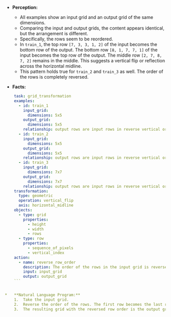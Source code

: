 *   **Perception:**
    *   All examples show an input grid and an output grid of the same dimensions.
    *   Comparing the input and output grids, the content appears identical, but the arrangement is different.
    *   Specifically, the rows seem to be reordered.
    *   In `train_1`, the top row `[7, 3, 3, 1, 2]` of the input becomes the bottom row of the output. The bottom row `[8, 1, 7, 7, 1]` of the input becomes the top row of the output. The middle row `[2, 7, 8, 7, 2]` remains in the middle. This suggests a vertical flip or reflection across the horizontal midline.
    *   This pattern holds true for `train_2` and `train_3` as well. The order of the rows is completely reversed.

*   **Facts:**
    
```yaml
    task: grid_transformation
    examples:
      - id: train_1
        input_grid:
          dimensions: 5x5
        output_grid:
          dimensions: 5x5
        relationship: output rows are input rows in reverse vertical order
      - id: train_2
        input_grid:
          dimensions: 5x5
        output_grid:
          dimensions: 5x5
        relationship: output rows are input rows in reverse vertical order
      - id: train_3
        input_grid:
          dimensions: 7x7
        output_grid:
          dimensions: 7x7
        relationship: output rows are input rows in reverse vertical order
    transformation:
      type: geometric
      operation: vertical_flip
      axis: horizontal_midline
    objects:
      - type: grid
        properties:
          - height
          - width
          - rows
      - type: row
        properties:
          - sequence_of_pixels
          - vertical_index
    action:
      - name: reverse_row_order
        description: The order of the rows in the input grid is reversed to produce the output grid.
        input: input_grid
        output: output_grid
    ```


*   **Natural Language Program:**
    1.  Take the input grid.
    2.  Reverse the order of the rows. The first row becomes the last row, the second row becomes the second-to-last row, and so on, until the last row becomes the first row.
    3.  The resulting grid with the reversed row order is the output grid.